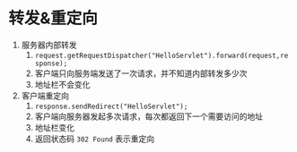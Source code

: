 # 转发&重定向

1. 服务器内部转发
    1. `request.getRequestDispatcher("HelloServlet").forward(request,response);`
    2. 客户端只向服务端发送了一次请求，并不知道内部转发多少次
    3. 地址栏不会变化
2. 客户端重定向
    1. `response.sendRedirect("HelloServlet");`
    2. 客户端向服务器发起多次请求，每次都返回下一个需要访问的地址
    3. 地址栏变化
    4. 返回状态码 `302 Found` 表示重定向